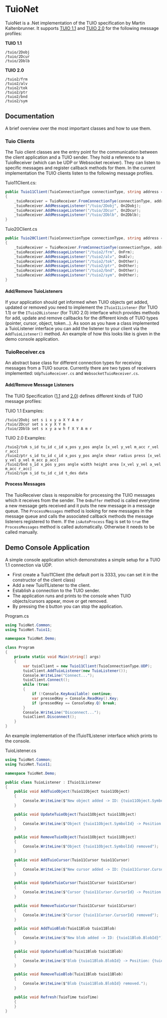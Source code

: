 ﻿# TuioNet
TuioNet is a .Net implementation of the TUIO specification by Martin Kaltenbrunner. It supports [TUIO 1.1](http://tuio.org/?specification) and [TUIO 2.0](http://www.tuio.org/?tuio20) for the following message profiles:

**TUIO 1.1**
```
/tuio/2Dobj
/tuio/2Dcur
/tuio/2Dblb
```

**TUIO 2.0**
```
/tuio2/frm
/tuio2/alv
/tuio2/tok 
/tuio2/ptr 
/tuio2/bnd 
/tuio2/sym 
```

## Documentation
A brief overview over the most important classes and how to use them.

### Tuio Clients
The Tuio client classes are the entry point for the communication between the client application and a TUIO sender. They hold a reference to a TuioReceiver (which can be UDP or Websocket receiver).
They can listen to specific messages and register callback methods for them. In the current implementation the TUIO clients listen to the following message profiles.

Tuio11Client.cs:
```csharp
public Tuio11Client(TuioConnectionType connectionType, string address = "0.0.0.0", int port = 3333, bool isAutoProcess = true)  
{  
    _tuioReceiver = TuioReceiver.FromConnectionTye(connectionType, address, port, isAutoProcess;  
    _tuioReceiver.AddMessageListener("/tuio/2Dobj", On2Dobj);  
    _tuioReceiver.AddMessageListener("/tuio/2Dcur", On2Dcur);  
    _tuioReceiver.AddMessageListener("/tuio/2Dblb", On2Dblb);  
}
```

Tuio20Client.cs
```csharp
public Tuio20Client(TuioConnectionType connectionType, string address = "0.0.0.0", int port = 3333, bool isAutoProcess = true)  
{  
    _tuioReceiver = TuioReceiver.FromConnectionTye(connectionType, address, port, isAutoProcess;  
    _tuioReceiver.AddMessageListener("/tuio2/frm", OnFrm);  
    _tuioReceiver.AddMessageListener("/tuio2/alv", OnAlv);  
    _tuioReceiver.AddMessageListener("/tuio2/tok", OnOther);  
    _tuioReceiver.AddMessageListener("/tuio2/ptr", OnOther);  
    _tuioReceiver.AddMessageListener("/tuio2/bnd", OnOther);  
    _tuioReceiver.AddMessageListener("/tuio2/sym", OnOther);  
}
```
#### Add/Remove TuioListeners
If your application should get informed when TUIO objects get added, updated or removed you need to implement the ```ITuio11Listener``` (for TUIO 1.1) or the ```ITuio20Listener``` (for TUIO 2.0) interface
which provides methods for add, update and remove callbacks for the different kinds of TUIO types (pointer, cursor, object, token...). As soon as you have a class implemented a TuioListener interface you 
can add the listener to your client via the ```AddTuioListener()``` method. An example of how this looks like is given in the demo console application.

### TuioReceiver.cs
An abstract base class for different connection types for receiving messages from a TUIO source. Currently there
are two types of receivers implemented: ```UdpTuioReceiver.cs``` and ```WebsocketTuioReceiver.cs```.

#### Add/Remove Message Listeners
The TUIO Specification ([1.1](http://tuio.org/?specification) and [2.0](http://www.tuio.org/?tuio20)) defines different kinds of
TUIO message profiles:</br>

TUIO 1.1 Examples:
```
/tuio/2Dobj set s i x y a X Y A m r
/tuio/2Dcur set s x y X Y m
/tuio/2Dblb set s x y a w h f X Y A m r
```

TUIO 2.0 Examples:
```
/tuio2/tok s_id tu_id c_id x_pos y_pos angle [x_vel y_vel m_acc r_vel r_acc]
/tuio2/ptr s_id tu_id c_id x_pos y_pos angle shear radius press [x_vel y_vel p_vel m_acc p_acc]
/tuio2/bnd s_id x_pos y_pos angle width height area [x_vel y_vel a_vel m_acc r_acc]
/tuio2/sym s_id tu_id c_id t_des data
```

#### Process Messages
The TuioReceiver class is responsible for processing the TUIO messages which it receives from the sender. 
The ```OnBuffer``` method is called everytime a new message gets received and it puts the new message in a message
queue. The ```ProcessMessages``` method is looking for new messages in the message queue and calls the associated
callback methods the message listeners registered to them. If the ```isAutoProcess``` flag is set to ```true``` the ```ProcessMessages```
method is called automatically. Otherwise it needs to be called manually.

## Demo Console Application
A simple console application which demonstrates a simple setup for a TUIO 1.1 connection via UDP. 
- First create a Tuio11Client (the default port is 3333, you can set it in the constructor of the client class)
- Add a new Tuio11Listener to the client.
- Establish a connection to the TUIO sender.
- The application runs and prints to the console when TUIO objects/cursors appear, move or get removed.
- By pressing the ```Q``` button you can stop the application.

Program.cs
```csharp
using TuioNet.Common;
using TuioNet.Tuio11;

namespace TuioNet.Demo;

class Program
{
    private static void Main(string[] args)
    {
        var tuioClient = new Tuio11Client(TuioConnectionType.UDP);
        tuioClient.AddTuioListener(new TuioListener());
        Console.WriteLine("Connect...");
        tuioClient.Connect();
        while (true)
        {
            if (!Console.KeyAvailable) continue;
            var pressedKey = Console.ReadKey().Key;
            if (pressedKey == ConsoleKey.Q) break;
        }
        Console.WriteLine("Disconnect...");
        tuioClient.Disconnect();
    }
}
```

An example implementation of the ITuio11Listener interface which prints to the console.

TuioListener.cs
```csharp
using TuioNet.Common;
using TuioNet.Tuio11;

namespace TuioNet.Demo;

public class TuioListener : ITuio11Listener
{
    public void AddTuioObject(Tuio11Object tuio11Object)
    {
        Console.WriteLine($"New object added -> ID: {tuio11Object.SymbolId}");
    }

    public void UpdateTuioObject(Tuio11Object tuio11Object)
    {
        Console.WriteLine($"Object {tuio11Object.SymbolId} -> Position: {tuio11Object.Position}, Angle: {tuio11Object.Angle}");
    }

    public void RemoveTuioObject(Tuio11Object tuio11Object)
    {
        Console.WriteLine($"Object {tuio11Object.SymbolId} removed");
    }

    public void AddTuioCursor(Tuio11Cursor tuio11Cursor)
    {
        Console.WriteLine($"New cursor added -> ID: {tuio11Cursor.CursorId}");
    }

    public void UpdateTuioCursor(Tuio11Cursor tuio11Cursor)
    {
        Console.WriteLine($"Cursor {tuio11Cursor.CursorId} -> Position: {tuio11Cursor.Position}");
    }

    public void RemoveTuioCursor(Tuio11Cursor tuio11Cursor)
    {
        Console.WriteLine($"Cursor {tuio11Cursor.CursorId} removed");
    }

    public void AddTuioBlob(Tuio11Blob tuio11Blob)
    {
        Console.WriteLine($"New blob added -> ID: {tuio11Blob.BlobId}");
    }

    public void UpdateTuioBlob(Tuio11Blob tuio11Blob)
    {
        Console.WriteLine($"Blob {tuio11Blob.BlobId} -> Position: {tuio11Blob.Position}, Angle: {tuio11Blob.Angle}, Area: {tuio11Blob.Area}");
    }

    public void RemoveTuioBlob(Tuio11Blob tuio11Blob)
    {
        Console.WriteLine($"Blob {tuio11Blob.BlobId} removed.");
    }

    public void Refresh(TuioTime tuioTime)
    {
    }
}
```